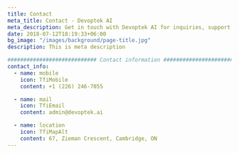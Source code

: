 ```yaml
---
title: Contact
meta_title: Contact - Devoptek AI
meta_description: Get in touch with Devoptek AI for inquiries, support, or more information. Contact us now to learn more!
date: 2018-07-12T18:19:33+06:00
bg_image: "/images/background/page-title.jpg"
description: This is meta description

############################ Contact information ############################
contact_info:
  - name: mobile
    icon: TfiMobile
    content: +1 (226) 246-7055 

  - name: mail
    icon: TfiEmail
    content: admin@devoptek.ai

  - name: location
    icon: TfiMapAlt
    content: 67, Zieman Crescent, Cambridge, ON
---
```

